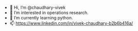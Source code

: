 - 👋 Hi, I’m @chaudhary-vivek
- 👀 I’m interested in operations research.
- 🌱 I’m currently learning python.
- 📫 https://www.linkedin.com/in/vivek-chaudhary-b2b6b416a/

<!---
chaudhary-vivek/chaudhary-vivek is a ✨ special ✨ repository because its `README.md` (this file) appears on your GitHub profile.
You can click the Preview link to take a look at your changes.
--->
